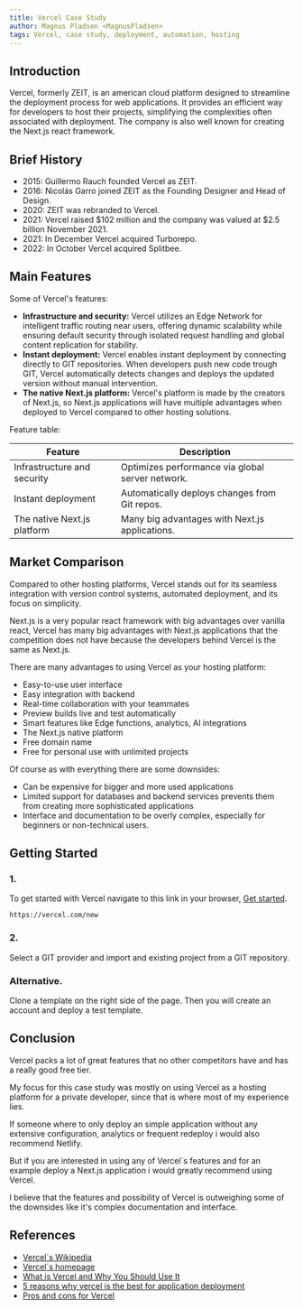 ```yaml
---
title: Vercel Case Study
author: Magnus Pladsen <MagnusPladsen>
tags: Vercel, case study, deployment, automation, hosting
---
```


## Introduction

Vercel, formerly ZEIT, is an american cloud platform designed to streamline the deployment process for web applications. It provides an efficient way for developers to host their projects, simplifying the complexities often associated with deployment. The company is also well known for creating the Next.js react framework.

## Brief History

- 2015: Guillermo Rauch founded Vercel as ZEIT.
- 2016: Nicolás Garro joined ZEIT as the Founding Designer and Head of Design.
- 2020: ZEIT was rebranded to Vercel.
- 2021: Vercel raised $102 million and the company was valued at $2.5 billion November 2021.
- 2021: In December Vercel acquired Turborepo.
- 2022: In October Vercel acquired Splitbee.

## Main Features

Some of Vercel's features:

- **Infrastructure and security:** Vercel utilizes an Edge Network for intelligent traffic routing near users, offering dynamic scalability while ensuring default security through isolated request handling and global content replication for stability.
- **Instant deployment:** Vercel enables instant deployment by connecting directly to GIT repositories. When developers push new code trough GIT, Vercel automatically detects changes and deploys the updated version without manual intervention.
- **The native Next.js platform:** Vercel's platform is made by the creators of Next.js, so Next.js applications will have multiple advantages when deployed to Vercel compared to other hosting solutions.

Feature table:

| Feature                     | Description                                      |
|-----------------------------|--------------------------------------------------|
| Infrastructure and security | Optimizes performance via global server network. |
| Instant deployment          | Automatically deploys changes from Git repos.    |
| The native Next.js platform | Many big advantages with Next.js applications.   |

## Market Comparison

Compared to other hosting platforms, Vercel stands out for its seamless integration with version control systems, automated deployment, and its focus on simplicity.

Next.js is a very popular react framework with big advantages over vanilla react, Vercel has many big advantages with Next.js applications that the competition does not have because the developers behind Vercel is the same as Next.js.

There are many advantages to using Vercel as your hosting platform:

- Easy-to-use user interface
- Easy integration with backend
- Real-time collaboration with your teammates
- Preview builds live and test automatically
- Smart features like Edge functions, analytics, AI integrations
- The Next.js native platform
- Free domain name
- Free for personal use with unlimited projects

Of course as with everything there are some downsides:

- Can be expensive for bigger and more used applications
- Limited support for databases and backend services prevents them from creating more sophisticated applications
- Interface and documentation to be overly complex, especially for beginners or non-technical users.

## Getting Started

### 1.

To get started with Vercel navigate to this link in your browser, [Get started](https://vercel.com/new).

`https://vercel.com/new`

### 2.

Select a GIT provider and import and existing project from a GIT repository.

### Alternative.

Clone a template on the right side of the page. Then you will create an account and deploy a test template.

## Conclusion

Vercel packs a lot of great features that no other competitors have and has a really good free tier.

My focus for this case study was mostly on using Vercel as a hosting platform for a private developer, since that is where most of my experience lies. 

If someone where to only deploy an simple application without any extensive configuration, analytics or frequent redeploy i would also recommend Netlify. 

But if you are interested in using any of Vercel´s features and for an example deploy a Next.js application i would greatly recommend using Vercel.

I believe that the features and possibility of Vercel is outweighing some of the downsides like it's complex documentation and interface.

## References

- [Vercel´s Wikipedia](https://en.wikipedia.org/wiki/Vercel)
- [Vercel´s homepage](https://vercel.com/)
- [What is Vercel and Why You Should Use It](https://www.getfishtank.com/blog/what-is-vercel)
- [5 reasons why vercel is the best for application deployment](https://medium.com/nerd-for-tech/5-reasons-why-vercel-is-the-best-for-application-deployment-92009b17e601)
- [Pros and cons for Vercel](https://www.getapp.com/development-tools-software/a/vercel/reviews/)
